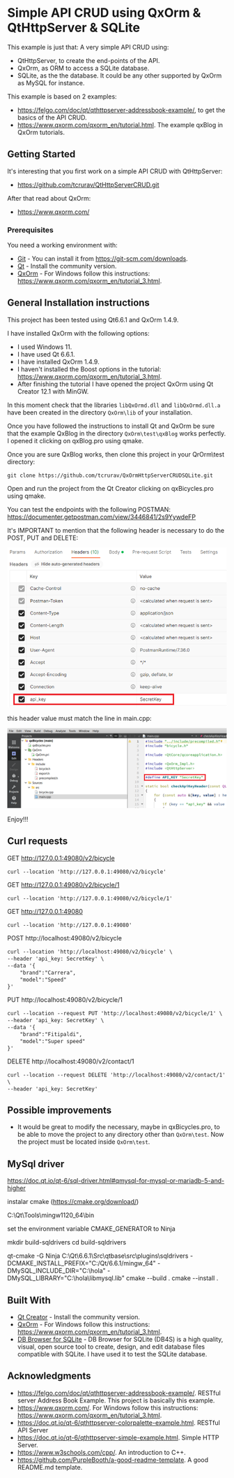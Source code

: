 # Simple API CRUD using QxOrm & QtHttpServer & SQLite

This example is just that: A very simple API CRUD using:
 - QtHttpServer, to create the end-points of the API.
 - QxOrm, as ORM to access a SQLite database.
 - SQLite, as the the database. It could be any other supported by QxOrm as MySQL for instance.

This example is based on 2 examples:
* https://felgo.com/doc/qt/qthttpserver-addressbook-example/, to get the basics of the API CRUD.
* https://www.qxorm.com/qxorm_en/tutorial.html. The example qxBlog in QxOrm tutorials.
 
## Getting Started

It's interesting that you first work on a simple API CRUD with QtHttpServer: 
 - https://github.com/tcrurav/QtHttpServerCRUD.git

After that read about QxOrm:
 - https://www.qxorm.com/

### Prerequisites

You need a working environment with:
* [Git](https://git-scm.com) - You can install it from https://git-scm.com/downloads.
* [Qt](https://www.qt.io/download-open-source) - Install the community version.
* [QxOrm](https://www.qxorm.com/) - For Windows follow this instructions: https://www.qxorm.com/qxorm_en/tutorial_3.html.

## General Installation instructions

This project has been tested using Qt6.6.1 and QxOrm 1.4.9.

I have installed QxOrm with the following options:
 - I used Windows 11.
 - I have used Qt 6.6.1.
 - I have installed QxOrm 1.4.9.
 - I haven't installed the Boost options in the tutorial: https://www.qxorm.com/qxorm_en/tutorial_3.html.
 - After finishing the tutorial I have opened the project QxOrm using Qt Creator 12.1 with MinGW.
 
In this moment check that the libraries ````libQxOrmd.dll```` and ````libQxOrmd.dll.a```` have been created in the directory ````QxOrm\lib```` of your installation.

Once you have followed the instructions to install Qt and QxOrm be sure that the example QxBlog in the directory ````QxOrm\test\qxBlog```` works perfectly. I opened it clicking on qxBlog.pro using qmake.

Once you are sure QxBlog works, then clone this project in your QrOrm\test directory:
```
git clone https://github.com/tcrurav/QxOrmHttpServerCRUDSQLite.git
```

Open and run the project from the Qt Creator clicking on qxBicycles.pro using qmake.

You can test the endpoints with the following POSTMAN:
https://documenter.getpostman.com/view/3446841/2s9YywdeFP

It's IMPORTANT to mention that the following header is necessary to do the POST, PUT and DELETE:

![screenshots](screenshots/screenshot-01.png)

this header value must match the line in main.cpp:

![screenshots](screenshots/screenshot-02.png)

Enjoy!!!

## Curl requests

GET http://127.0.0.1:49080/v2/bicycle
````
curl --location 'http://127.0.0.1:49080/v2/bicycle'
````

GET http://127.0.0.1:49080/v2/bicycle/1
````
curl --location 'http://127.0.0.1:49080/v2/bicycle/1'
````

GET http://127.0.0.1:49080
````
curl --location 'http://127.0.0.1:49080'
````

POST http://localhost:49080/v2/bicycle
````
curl --location 'http://localhost:49080/v2/bicycle' \
--header 'api_key: SecretKey' \
--data '{
    "brand":"Carrera",
    "model":"Speed"
}'
````

PUT http://localhost:49080/v2/bicycle/1
````
curl --location --request PUT 'http://localhost:49080/v2/bicycle/1' \
--header 'api_key: SecretKey' \
--data '{
    "brand":"Fitipaldi",
    "model":"Super speed"
}'
````

DELETE http://localhost:49080/v2/contact/1
````
curl --location --request DELETE 'http://localhost:49080/v2/contact/1' \
--header 'api_key: SecretKey'
````
## Possible improvements

 - It would be great to modify the necessary, maybe in qxBicycles.pro, to be able to move the project to any directory other than ````QxOrm\test````. Now the project must be located inside ````QxOrm\test````.

 ## MySql driver

https://doc.qt.io/qt-6/sql-driver.html#qmysql-for-mysql-or-mariadb-5-and-higher

instalar cmake (https://cmake.org/download/)

C:\Qt\Tools\mingw1120_64\bin

set the environment variable CMAKE_GENERATOR to Ninja

mkdir build-sqldrivers
cd build-sqldrivers
<!-- qt-cmake -G Ninja C:\Qt\6.6.1\Src\qtbase\src\plugins\sqldrivers -DCMAKE_INSTALL_PREFIX="C:/Qt/6.6.1/mingw_64" -DMySQL_INCLUDE_DIR="C:\\Program Files\\MySQL\\MySQL Server 8.0\\include" -DMySQL_LIBRARY="C:\\Program Files\\MySQL\\MySQL Server 8.0\\lib\\libmysql.lib" -->
qt-cmake -G Ninja C:\Qt\6.6.1\Src\qtbase\src\plugins\sqldrivers -DCMAKE_INSTALL_PREFIX="C:/Qt/6.6.1/mingw_64" -DMySQL_INCLUDE_DIR="C:\\hola" -DMySQL_LIBRARY="C:\\hola\\libmysql.lib"
cmake --build .
cmake --install .

## Built With

* [Qt Creator](https://www.qt.io/download-open-source) - Install the community version.
* [QxOrm](https://www.qxorm.com/) - For Windows follow this instructions: https://www.qxorm.com/qxorm_en/tutorial_3.html.
* [DB Browser for SQLite](https://sqlitebrowser.org/) - DB Browser for SQLite (DB4S) is a high quality, visual, open source tool to create, design, and edit database files compatible with SQLite. I have used it to test the SQLite database.

## Acknowledgments

* https://felgo.com/doc/qt/qthttpserver-addressbook-example/. RESTful server Address Book Example. This project is basically this example.
* https://www.qxorm.com/. For Windows follow this instructions: https://www.qxorm.com/qxorm_en/tutorial_3.html.
* https://doc.qt.io/qt-6/qthttpserver-colorpalette-example.html. RESTful API Server
* https://doc.qt.io/qt-6/qthttpserver-simple-example.html. Simple HTTP Server.
* https://www.w3schools.com/cpp/. An introduction to C++.
* https://github.com/PurpleBooth/a-good-readme-template. A good README.md template.